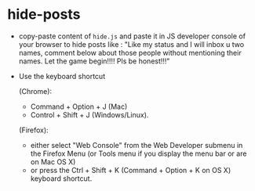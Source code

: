 hide-posts
==========

* copy-paste content of `hide.js` and paste it in JS developer console of your browser to hide posts like : "Like my status and I will inbox u two names, comment below about those people without mentioning their names. Let the game begin!!!! Pls be honest!!!"
* Use the keyboard shortcut 
    
    (Chrome):
    * Command + Option + J (Mac) 
    * Control + Shift + J (Windows/Linux).
    
    (Firefox):
    * either select "Web Console" from the Web Developer submenu in the Firefox Menu (or Tools menu if you display the menu bar or are on Mac OS X)
    * or press the Ctrl + Shift + K (Command + Option + K on OS X) keyboard shortcut.
